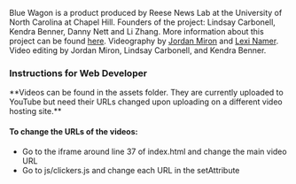 Blue Wagon is a product produced by Reese News Lab at the University of North Carolina at Chapel Hill. Founders of the project: Lindsay Carbonell, Kendra Benner, Danny Nett and Li Zhang. More information about this project can be found <a href="http://reesenewslab.org/projects/blue-wagon/">here</a>. Videography by <a href="https://vimeo.com/jordanmiron">Jordan Miron</a> and <a href="http://lexinamer.com/">Lexi Namer</a>. Video editing by Jordan Miron, Lindsay Carbonell, and Kendra Benner.

<h3>Instructions for Web Developer</h3> 

<p>**Videos can be found in the assets folder. They are currently uploaded to YouTube but need their URLs changed upon uploading on a different video hosting site.**</p>

<h4>To change the URLs of the videos:</h4>
<ul>
<li>Go to the iframe around line 37 of index.html and change the main video URL</li>
<li>Go to js/clickers.js and change each URL in the setAttribute</li>
</ul>



